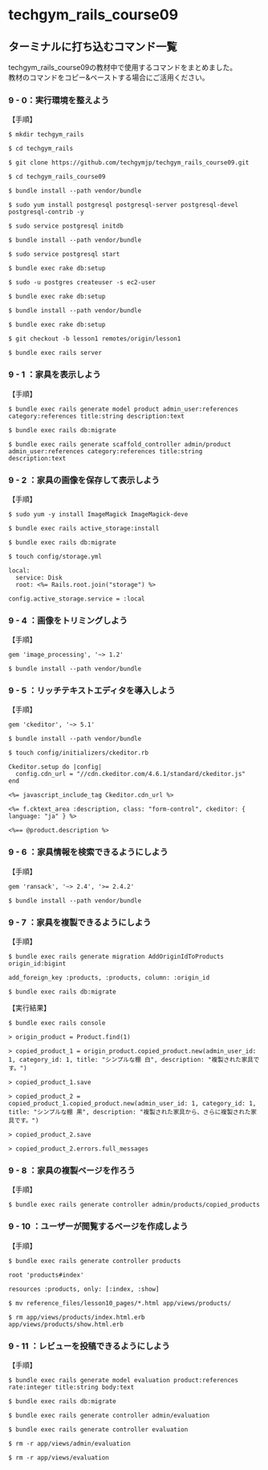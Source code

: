 # techgym_rails_course09  
  
## ターミナルに打ち込むコマンド一覧​  
  
techgym_rails_course09の教材中で使用するコマンドをまとめました。  
教材のコマンドをコピー&ペーストする場合にご活用ください。  
  
### 9 - 0：実行環境を整えよう  
【手順】  
```
$ mkdir techgym_rails
```  
  
```
$ cd techgym_rails
```  
  
```
$ git clone https://github.com/techgymjp/techgym_rails_course09.git
```  
  
```
$ cd techgym_rails_course09
```  
  
```
$ bundle install --path vendor/bundle
```  
  
```
$ sudo yum install postgresql postgresql-server postgresql-devel postgresql-contrib -y
```  
  
```
$ sudo service postgresql initdb
```  
  
```
$ bundle install --path vendor/bundle
```  
  
```
$ sudo service postgresql start
```  
  
```
$ bundle exec rake db:setup
```  
  
```
$ sudo -u postgres createuser -s ec2-user
```  
  
```
$ bundle exec rake db:setup
```  
  
```
$ bundle install --path vendor/bundle
```  
  
```
$ bundle exec rake db:setup
```  
  
```
$ git checkout -b lesson1 remotes/origin/lesson1
```  
  
```
$ bundle exec rails server
```  
  
### 9 - 1 ：家具を表示しよう  
【手順】  
```  
$ bundle exec rails generate model product admin_user:references category:references title:string description:text
```  
  
```  
$ bundle exec rails db:migrate
```  
  
```  
$ bundle exec rails generate scaffold_controller admin/product admin_user:references category:references title:string description:text
```  
  
### 9 - 2 ：家具の画像を保存して表示しよう  
【手順】  
```  
$ sudo yum -y install ImageMagick ImageMagick-deve
```  
  
```  
$ bundle exec rails active_storage:install
```  
  
```  
$ bundle exec rails db:migrate
```  
  
```  
$ touch config/storage.yml
```  
  
```  
local:
  service: Disk
  root: <%= Rails.root.join("storage") %>

```  
  
```  
config.active_storage.service = :local
```  
  
### 9 - 4 ：画像をトリミングしよう  
【手順】  
```  
gem 'image_processing', '~> 1.2'
```  
  
```  
$ bundle install --path vendor/bundle
```  
  
### 9 - 5 ：リッチテキストエディタを導入しよう  
【手順】  
```  
gem 'ckeditor', '~> 5.1'
```  
  
```  
$ bundle install --path vendor/bundle
```  
  
```  
$ touch config/initializers/ckeditor.rb
```  
  
```  
Ckeditor.setup do |config|
  config.cdn_url = "//cdn.ckeditor.com/4.6.1/standard/ckeditor.js"
end
```  
  
```  
<%= javascript_include_tag Ckeditor.cdn_url %>
```  
  
```  
<%= f.cktext_area :description, class: "form-control", ckeditor: { language: "ja" } %>
```  
  
```  
<%== @product.description %>
```  
  
### 9 - 6 ：家具情報を検索できるようにしよう  
【手順】  
```  
gem 'ransack', '~> 2.4', '>= 2.4.2'
```  
  
```  
$ bundle install --path vendor/bundle
```  
  
### 9 - 7 ：家具を複製できるようにしよう  
【手順】  
```  
$ bundle exec rails generate migration AddOriginIdToProducts origin_id:bigint
```  
  
```  
add_foreign_key :products, :products, column: :origin_id
```  
  
```  
$ bundle exec rails db:migrate
```  
  
【実行結果】  
```  
$ bundle exec rails console
```  
  
```  
> origin_product = Product.find(1)
```  
  
```  
> copied_product_1 = origin_product.copied_product.new(admin_user_id: 1, category_id: 1, title: "シンプルな棚 白", description: "複製された家具です。")
```  
  
```  
> copied_product_1.save
```  
  
```  
> copied_product_2 = copied_product_1.copied_product.new(admin_user_id: 1, category_id: 1, title: "シンプルな棚 黒", description: "複製された家具から、さらに複製された家具です。")
```  
  
```  
> copied_product_2.save
```  
  
```  
> copied_product_2.errors.full_messages
```  
  
### 9 - 8 ：家具の複製ページを作ろう  
【手順】  
```  
$ bundle exec rails generate controller admin/products/copied_products
```    
  
### 9 - 10 ：ユーザーが閲覧するページを作成しよう  
【手順】  

```
$ bundle exec rails generate controller products
```  
  
```
root 'products#index'

resources :products, only: [:index, :show]
```  
  
```
$ mv reference_files/lesson10_pages/*.html app/views/products/
```  
  
```
$ rm app/views/products/index.html.erb app/views/products/show.html.erb
```
  
### 9 - 11 ：レビューを投稿できるようにしよう  
【手順】  
```
$ bundle exec rails generate model evaluation product:references rate:integer title:string body:text
```  
  
```
$ bundle exec rails db:migrate
```  
  
```
$ bundle exec rails generate controller admin/evaluation
```  
  
```
$ bundle exec rails generate controller evaluation
```  
  
```
$ rm -r app/views/admin/evaluation
```  
  
```
$ rm -r app/views/evaluation
```  
  